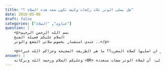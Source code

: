 ```yaml
---
title: "هل يصلى الوتر ثلاث ركعات وكيف تكون صفة هذه الصلاة ؟"
date: 2010-05-06
draft: false
categories: ["فتاوى", "الصلاة"]
question: |
    <p>بسم الله الرحمن الرحيم
    السلام عليكم فضيلة الشيخ
    عندي استفسار بخصوص صلاتي الشفع والوتر ..</p>
    
    <p>هل اصلي الشفع واسلم بعدها اصلي الوتر أو يجوز ان اصليها كصلاة المغرب؟؟ ما هي الطريقة الصحيحة وجزاكم الله خيرا.</p>
answer: |
    وعليكم السلام ورحمة الله وبركاته <BR> اعلم -حفظك الله تعالى- أن لصلاة الوتر صفات متعددة: <BR>أفضلها أن يصلي الشفع ويسلم ثم يوتر والأفضل أن يصلي ركعتين ركعتين ثم يوتر بواحدة وأفضله والسنة إحدى عشرة وذلك للأدلة الآتية : <BR> عَنْ أَبِي سَلَمَةَ بْنِ عَبْدِ الرَّحْمَنِ أَنَّهُ سَأَلَ عَائِشَةَ   رضي الله عنها   كَيْفَ كَانَتْ صَلاَةُ رَسُولِ اللهِ صلى الله عليه وسلم فِي رَمَضَانَ ؟ فَقَالَتْ : (( مَا كَانَ رَسُولُ اللهِ صلى الله عليه وسلم يَزِيدُ فِي رَمَضَانَ وَلاَ فِي غَيْرِهِ عَلَى إِحْدَى عَشْرَةَ رَكْعَةً ، يُصَلِّي أَرْبَعًا فَلاَ تَسَلْ عَنْ حُسْنِهِنَّ وَطُولِهِنَّ ، ثُمَّ يُصَلِّي أَرْبَعًا فَلاَ تَسَلْ عَنْ حُسْنِهِنَّ وَطُولِهِنَّ ، ثُمَّ يُصَلِّي ثَلاَثًا))رواه البخاري رقم الحديث (1096) ، ومسلم رقم الحديث (1757).  <BR> وعَنِ ابْنِ عُمَرَ –رضي الله عنهما- أَنَّ رَجُلاً سَأَلَ رَسُولَ اللهِ صلى الله عليه وسلم عَنْ صَلاَةِ اللَّيْلِ ؟ فَقَالَ رَسُولُ اللهِ صلى الله عليه وسلم : ((صَلاَةُ اللَّيْلِ مَثْنَى مَثْنَى ، فَإِذَا خَشِيَ أَحَدُكُمُ الصُّبْحَ صَلَّى رَكْعَةً وَاحِدَةً ، تُوتِرُ لَهُ مَا قَدْ صَلَّى))رواه البخاري رقم الحديث (946) ، ومسلم رقم الحديث (1782). <BR> قال ابن رجب –رحمه الله تعالى- في فتح الباري له (6/193، 197)  : (وهذا الحديث : يدل على أن التطوع بالليل كلّه مثنى مثنى ، سوى ركعة الوتر ، فإنها واحدة   وحكى الترمذي في (كتابه) أن العمل عند أهل العلم على أن صلاة الليل مثنى مثنى . قال : وهو قول سفيان ، وابن المبارك ، والشافعي ، وأحمد وإسحاق . وحكاه ابن المنذر وغيره عن ابن عمر ، وعمار ، وعن الحسن ، وابن سيرين ، والشعبي ، والنخعي ، وسعيد بن جبير ، وحماد ، ومالك ، والأوزاعي ). <BR> <BR>أما لو أراد أن يصلي الشفع ثمان ركعات يسلم في كل ركعتين أو يصلي ركعتين فقط ثم يصلي الوتر ثلاث ركعات متصلات فلا مانع من ذلك لكن لا يصلي الثلاث بتشهدين بل بتشهد واحد فقط بمعنى أنه يصلي الوتر ثلاث ركعات متصلات بتشهد واحد وذلك للأدلة الآتية  : <BR> حديث عَائِشَةَ   رضي الله عنها   المتقدم وفي آخره : (( ثُمَّ يُصَلِّي ثَلاَثًا)). يعني الوتر . <BR> وعَنْ أَبِي أَيُّوبَ الْأَنْصَارِيِّ –رضي الله عنه- أَنَّ رَسُولَ اللهِ صلى الله عليه وسلم قَالَ : (( الْوِتْرُ حَقٌّ فَمَنْ شَاءَ فَلْيُوتِرْ بِخَمْسٍ ، وَمَنْ شَاءَ فَلْيُوتِرْ بِثَلَاثٍ ، وَمَنْ شَاءَ فَلْيُوتِرْ بِوَاحِدَةٍ ))رواه ابن ماجه رقم الحديث (1180) ، والحاكم في المستدرك رقم الحديث (1128) وقال : (هذا حديث صحيح على شرط الشيخين و لم يخرجاه ) ووافقه الذهبي . وصححه النووي في المجموع (4/17) ، والألباني في صحيح ابن ماجه رقم (1190). <BR> وعَنْ أَبِي هُرَيْرَةَ –رضي الله عنه- قَالَ : قَالَ رَسُولُ اللهِ صلى الله عليه وسلم : ((لاَ تُوتِرُوا بِثَلاَثٍ تَشَبَّهُوا بِالْمَغْرِبِ))رواه الطحاوي في شرح معاني الآثار رقم الحديث (1609) ، والبيهقي في السنن رقم الحديث (4594) ، والحاكم في المستدرك رقم الحديث (1138) . قال الحافظ ابن حجر في الفتح (2/481) : (وإسناده على شرط الشيخين ، وقد صححه بن حبان والحاكم) . ينظر : قيام رمضان ص(84و97) . <BR> قال الحافظ ابن حجر – رحمه الله تعالى   في فتح الباري (2/481) : ( والجمع بين هذا وبين ما تقدم من النهي عن التشبه بصلاة المغرب أن يحمل النهي على صلاة الثلاث بتشهدين ) . <BR> والله أعلم .
---
```



